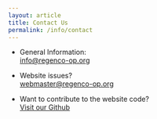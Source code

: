 ```yaml
---
layout: article
title: Contact Us
permalink: /info/contact
---
```

- General Information:  
  info@regenco-op.org

- Website issues?  
  webmaster@regenco-op.org

- Want to contribute to the website code?  
  [Visit our Github](https://github.com/RegenCo-op/RegenCo-op/)